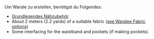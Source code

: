Um Warale zu erstellen, benötigst du Folgendes:

- [Grundlegendes Nähzubehör](/docs/sewing/basic-sewing-supplies)
- About 2 meters (2.2 yards) of a suitable fabric ([see Waralee Fabric options](/docs/patterns/waralee/fabric/))
- Some interfacing for the waistband and pockets (if making pockets).
